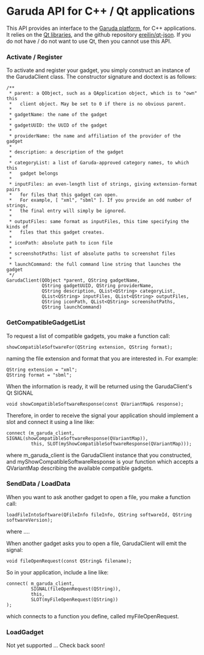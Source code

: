 Garuda API for C++ / Qt applications
====================================

This API provides an interface to the [Garuda platform][garuda], for C++ applications.
It relies on the [Qt libraries][qt], and the github repository [ereilin/qt-json][qt-json].
If you do not have / do not want to use Qt, then you cannot use this API.

### Activate / Register ###

To activate and register your gadget, you simply construct an instance of
the GarudaClient class. The constructor signature and doctext is as follows:

    /**
     * parent: a QObject, such as a QApplication object, which is to "own" this
     *   client object. May be set to 0 if there is no obvious parent.
     *
     * gadgetName: the name of the gadget
     *
     * gadgetUUID: the UUID of the gadget
     *
     * providerName: the name and affiliation of the provider of the gadget
     *
     * description: a description of the gadget
     *
     * categoryList: a list of Garuda-approved category names, to which this
     *   gadget belongs
     *
     * inputFiles: an even-length list of strings, giving extension-format pairs
     *   for files that this gadget can open.
     *   For example, [ "xml", "sbml" ]. If you provide an odd number of strings,
     *   the final entry will simply be ignored.
     *
     * outputFiles: same format as inputFiles, this time specifying the kinds of
     *   files that this gadget creates.
     *
     * iconPath: absolute path to icon file
     *
     * screenshotPaths: list of absolute paths to screenshot files
     *
     * launchCommand: the full command line string that launches the gadget
     */
    GarudaClient(QObject *parent, QString gadgetName,
                 QString gadgetUUID, QString providerName,
                 QString description, QList<QString> categoryList,
                 QList<QString> inputFiles, QList<QString> outputFiles,
                 QString iconPath, QList<QString> screenshotPaths,
                 QString launchCommand)


### GetCompatibleGadgetList ###

To request a list of compatible gadgets, you make a function call:

    showCompatibleSoftwareFor(QString extension, QString format);

naming the file extension and format that you are interested in.
For example:

    QString extension = "xml";
    QString format = "sbml";

When the information is ready, it will be returned using the GarudaClient's
Qt SIGNAL

    void showCompatibleSoftwareResponse(const QVariantMap& response);

Therefore, in order to receive the signal your application should implement a slot
and connect it using a line like:

    connect (m_garuda_client, SIGNAL(showCompatibleSoftwareResponse(QVariantMap)),
             this, SLOT(myShowCompatibleSoftwareResponse(QVariantMap)));

where m_garuda_client is the GarudaClient instance that you constructed, and
myShowCompatibleSoftwareResponse is your function which accepts a QVariantMap describing
the available compatible gadgets.


### SendData / LoadData ###

When you want to ask another gadget to open a file, you make a function call:

    loadFileIntoSoftware(QFileInfo fileInfo, QString softwareId, QString softwareVersion);

where ....


When another gadget asks you to open a file, GarudaClient will emit the signal:

    void fileOpenRequest(const QString& filename);

So in your application, include a line like:

    connect( m_garuda_client,
             SIGNAL(fileOpenRequest(QString)),
             this,
             SLOT(myFileOpenRequest(QString))
    );

which connects to a function you define, called myFileOpenRequest.


### LoadGadget ###

Not yet supported ... Check back soon!


[garuda]: http://www.garuda-alliance.org
[qt]: http://qt-project.org
[qt-json]: https://github.com/ereilin/qt-json

